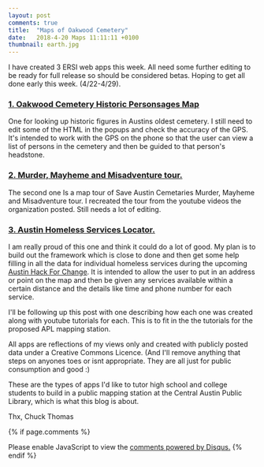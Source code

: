 ```yaml
---
layout: post
comments: true
title:  "Maps of Oakwood Cemetery"
date:   2018-4-20 Maps 11:11:11 +0100
thumbnail: earth.jpg
---
```

I have created 3 ERSI web apps this week. All need some further editing to be ready for full release so should be considered betas. Hoping to get all done early this week. (4/22-4/29). 

### [1. Oakwood Cemetery Historic Personsages Map](https://arcg.is/1m9Pnu "Heading link")

One for looking up historic figures in Austins oldest cemetery. I still need to edit some of the HTML in the popups and check the accuracy of the GPS. It's intended to work with the GPS on the phone so that the user can view a list of persons in the cemetery and then be guided to that person's headstone. 

### [2. Murder, Mayheme and Misadventure tour.](https://arcg.is/1yX5zK "Heading link")

The second one Is a map tour of Save Austin Cemetaries Murder, Mayheme and Misadventure tour. I recreated the tour from the youtube videos the organization posted. Still needs a lot of editing.

### [3. Austin Homeless Services Locator.](https://goo.gl/n1R2LW "Heading link")
I am really proud of this one and think it could do a lot of good. My plan is to build out the framework which is close to done and then get some help filling in all the data for individual homeless services during the upcoming [Austin Hack For Change](http://atxhackforchange.org/ "Heading link"). It is intended to allow the user to put in an address or point on the map and then be given any services available within a certain distance and the details like time and phone number for each service.

I'll be following up this post with one describing how each one was created along with youtube tutorials for each. This is to fit in the the tutorials for the proposed APL mapping station.

All apps are reflections of my views only and created with publicly posted data under a Creative Commons Licence.  (And I'll remove anything that steps on anyones toes or isnt appropriate. They are all just for public consumption and good :) 

These are the types of apps I'd like to tutor high school and college students to build in a public mapping station at the Central Austin Public Library, which is what this blog is about.

Thx, Chuck Thomas

{% if page.comments %} 
<div id="disqus_thread"></div>
<script>

/**
*  RECOMMENDED CONFIGURATION VARIABLES: EDIT AND UNCOMMENT THE SECTION BELOW TO INSERT DYNAMIC VALUES FROM YOUR PLATFORM OR CMS.
*  LEARN WHY DEFINING THESE VARIABLES IS IMPORTANT: https://disqus.com/admin/universalcode/#configuration-variables*/
/*
var disqus_config = function () {
this.page.url = PAGE_URL;  // Replace PAGE_URL with your page's canonical URL variable
this.page.identifier = PAGE_IDENTIFIER; // Replace PAGE_IDENTIFIER with your page's unique identifier variable
};
*/
(function() { // DON'T EDIT BELOW THIS LINE
var d = document, s = d.createElement('script');
s.src = 'https://http-esri4apl-site.disqus.com/embed.js';
s.setAttribute('data-timestamp', +new Date());
(d.head || d.body).appendChild(s);
})();
</script>
<noscript>Please enable JavaScript to view the <a href="https://disqus.com/?ref_noscript">comments powered by Disqus.</a></noscript>
{% endif %}
